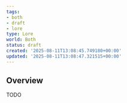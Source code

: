 ```yaml
---
tags:
- both
- draft
- lore
type: Lore
world: Both
status: draft
created: '2025-08-11T13:08:45.749180+00:00'
updated: '2025-08-11T13:08:47.321515+00:00'
---
```



## Overview

TODO
